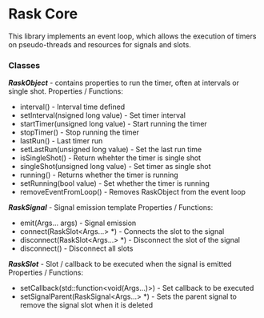 # Rask Core
This library implements an event loop, which allows the execution of timers on pseudo-threads and resources for signals and slots.

### Classes
***RaskObject*** - contains properties to run the timer, often at intervals or single shot.
Properties / Functions:
  * interval() - Interval time defined
  * setInterval(nsigned long value) - Set timer interval
  * startTimer(unsigned long value) - Start running the timer
  * stopTimer() - Stop running the timer
  * lastRun() - Last timer run
  * setLastRun(unsigned long value) - Set the last run time
  * isSingleShot() - Return whehter the timer is single shot
  * singleShot(unsigned long value) - Set timer as single shot
  * running() - Returns whether the timer is running
  * setRunning(bool value) - Set whether the timer is running
  * removeEventFromLoop() - Removes RaskObject from the event loop

***RaskSignal*** - Signal emission template
Properties / Functions:
  * emit(Args... args) - Signal emission
  * connect(RaskSlot<Args...> *) - Connects the slot to the signal
  * disconnect(RaskSlot<Args...> *) - Disconnect the slot of the signal
  * disconnect() - Disconnect all slots

***RaskSlot*** - Slot / callback to be executed when the signal is emitted
Properties / Functions:
  * setCallback(std::function<void(Args...)>) - Set callback to be executed
  * setSignalParent(RaskSignal<Args...> *) - Sets the parent signal to remove the signal slot when it is deleted
